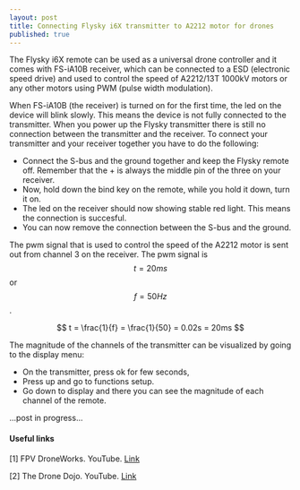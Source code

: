 ```yaml
---
layout: post
title: Connecting Flysky i6X transmitter to A2212 motor for drones
published: true
---
```


The Flysky i6X remote can be used as a universal drone controller and it comes with FS-iA10B receiver, which can be connected to a ESD (electronic speed drive) and
used to control the speed of A2212/13T 1000kV motors or any other motors using PWM (pulse width modulation).

When FS-iA10B (the receiver) is turned on for the first time, the led on the device will blink slowly.
This means the device is not fully connected to the transmitter.
When you power up the Flysky transmitter there is still no connection between the transmitter and the receiver.
To connect your transmitter and your receiver together you have to do the following:

* Connect the S-bus and the ground together and keep the Flysky remote off.
  Remember that the + is always the middle pin of the three on your receiver.
* Now, hold down the bind key on the remote, while you hold it down, turn it on.
* The led on the receiver should now showing stable red light. This means the connection is succesful.
* You can now remove the connection between the S-bus and the ground.

The pwm signal that is used to control the speed of the A2212 motor is sent out from channel 3 on the receiver.
The pwm signal is $$t=20ms$$ or $$f = 50Hz$$.

$$
t = \frac{1}{f} = \frac{1}{50} = 0.02s = 20ms
$$

The magnitude of the channels of the transmitter can be visualized by going to the display menu:

* On the transmitter, press ok for few seconds,
* Press up and go to functions setup.
* Go down to display and there you can see the magnitude of each channel of the remote.

...post in progress...

#### Useful links

[1] FPV DroneWorks. YouTube. [Link](https://www.youtube.com/watch?app=desktop&v=B-qiJi_k25o)

[2] The Drone Dojo. YouTube. [Link](https://www.youtube.com/watch?v=l8rjjvAZvHM)
